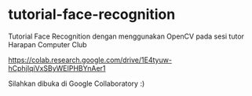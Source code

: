 # tutorial-face-recognition
Tutorial Face Recognition dengan menggunakan OpenCV pada sesi tutor Harapan Computer Club

https://colab.research.google.com/drive/1E4tyuw-hCphjIqiVxSByWEIPHBYnAer1

Silahkan dibuka di Google Collaboratory :)
